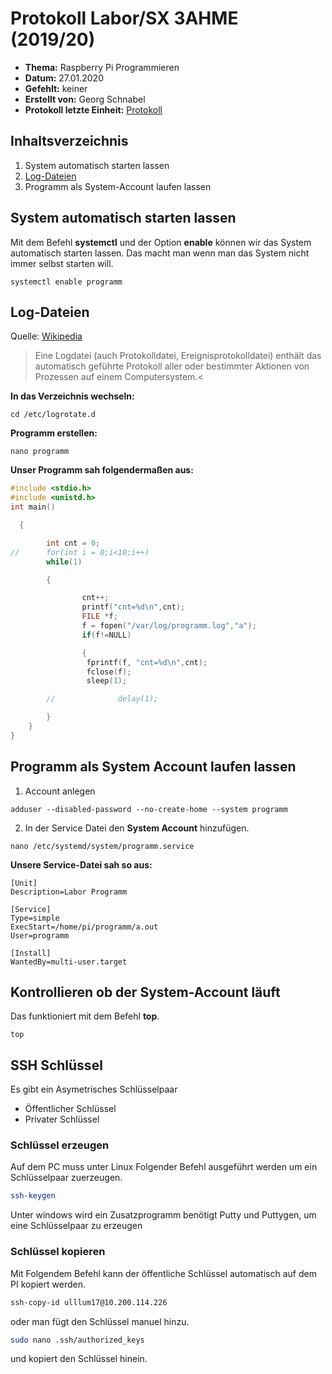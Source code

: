 # Protokoll Labor/SX 3AHME (2019/20)

* **Thema:** Raspberry Pi Programmieren
* **Datum:** 27.01.2020
* **Gefehlt:** keiner
* **Erstellt von:** Georg Schnabel
* **Protokoll letzte Einheit:** [Protokoll](protokoll_2020-01-27_snagem17.md)


## Inhaltsverzeichnis
1. System automatisch starten lassen
2. [Log-Dateien](https://de.wikipedia.org/wiki/Logdatei)
3. Programm als System-Account laufen lassen

  ## System automatisch starten lassen
  
Mit dem Befehl **systemctl** und der Option **enable** können wir das System automatisch starten lassen. Das macht man wenn man das System nicht immer selbst starten will.
  
 ```
 systemctl enable programm
 ```
## Log-Dateien

Quelle: [Wikipedia](https://de.wikipedia.org/wiki/Logdatei)
>Eine Logdatei (auch Protokolldatei, Ereignisprotokolldatei) enthält das automatisch geführte Protokoll aller oder bestimmter Aktionen von Prozessen auf einem Computersystem.<

**In das Verzeichnis wechseln:**
```
cd /etc/logrotate.d
```
**Programm erstellen:**
```
nano programm
```
**Unser Programm sah folgendermaßen aus:**
```C
#include <stdio.h>
#include <unistd.h>
int main()   

  { 

        int cnt = 0; 
//      for(int i = 0;i<10;i++) 
        while(1) 

        { 

                cnt++; 
                printf("cnt=%d\n",cnt); 
                FILE *f; 
                f = fopen("/var/log/programm.log","a"); 
                if(f!=NULL) 

                { 
                 fprintf(f, "cnt=%d\n",cnt); 
                 fclose(f); 
                 sleep(1); 

        //              delay(1); 

        } 
    } 
}
```
## Programm als System Account laufen lassen

1. Account anlegen 
```
adduser --disabled-password --no-create-home --system programm
```
2. In der Service Datei den **System Account** hinzufügen.

```
nano /etc/systemd/system/programm.service
```

**Unsere Service-Datei sah so aus:**
```
[Unit]
Description=Labor Programm

[Service]
Type=simple
ExecStart=/home/pi/programm/a.out
User=programm

[Install]
WantedBy=multi-user.target
```

## Kontrollieren ob der System-Account läuft
Das funktioniert mit dem Befehl **top**.
```
top
```


## SSH Schlüssel




Es gibt ein Asymetrisches Schlüsselpaar
* Öffentlicher Schlüssel
* Privater Schlüssel

### Schlüssel erzeugen
Auf dem PC muss unter Linux Folgender Befehl ausgeführt werden um ein Schlüsselpaar zuerzeugen.

````bash
ssh-keygen
````

Unter windows wird ein Zusatzprogramm benötigt Putty und Puttygen, um eine Schlüsselpaar zu erzeugen


### Schlüssel kopieren

Mit Folgendem Befehl kann der öffentliche Schlüssel automatisch auf dem PI kopiert werden.

````bash
ssh-copy-id ulllum17@10.200.114.226
````

oder man fügt den Schlüssel manuel hinzu.

````bash
sudo nano .ssh/authorized_keys
````
und kopiert den Schlüssel hinein.
